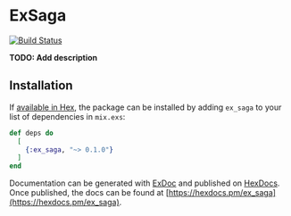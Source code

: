 # ExSaga

[![Build Status](https://travis-ci.com/naramore/ex_saga.svg?branch=master)](https://travis-ci.com/naramore/ex_saga)

**TODO: Add description**

## Installation

If [available in Hex](https://hex.pm/docs/publish), the package can be installed
by adding `ex_saga` to your list of dependencies in `mix.exs`:

```elixir
def deps do
  [
    {:ex_saga, "~> 0.1.0"}
  ]
end
```

Documentation can be generated with [ExDoc](https://github.com/elixir-lang/ex_doc)
and published on [HexDocs](https://hexdocs.pm). Once published, the docs can
be found at [https://hexdocs.pm/ex_saga](https://hexdocs.pm/ex_saga).

